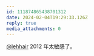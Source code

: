 ```yaml
---
id: 111874865438701312
date: 2024-02-04T19:29:33.126Z
reply: true
media_attachments: 0
---
```


[@lehhair](https://misskey.lehhair.net/@lehhair) 2012 年太敏感了。

